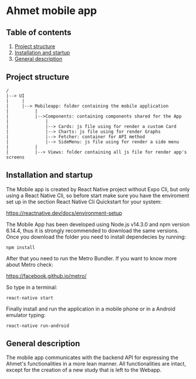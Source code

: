 # Ahmet mobile app


## Table of contents

1. [Project structure](#project-structure)
2. [Installation and startup](#installation-and-startup)
3. [General description](#general-description)


## Project structure

    /
    |--> UI
    |     |
    |     |--> Mobileapp: folder containing the mobile application
    |          |
    |          |-->Components: containing components shared for the App
    |              |
    |              |--> Cards: js file using for render a custom Card
    |              |--> Charts: js file using for render Graphs
    |              |--> Fetcher: container for API method
    |              |--> SideMenu: js file using for render a side menu
    |          |
    |          |--> Views: folder containing all js file for render app's screens      


## Installation and startup

The Mobile app is created by React Native project without 
Expo Cli, but only using a React Native Cli, so
before start make sure you have the enviroment set up in the
section React Native Cli Quickstart for your system:

https://reactnative.dev/docs/environment-setup

The Mobile App has been developed using Node.js v14.3.0 and
npm version 6.14.4, thus it is strongly recommended 
to download the same versions.
Once you download the folder you need to install dependecies
by running:
    
    npm install
    
After that you need to run the Metro Bundler. If you want
to know more about Metro check: 

https://facebook.github.io/metro/ 

So type in a terminal:
    
    react-native start
    
Finally install and run the application in a mobile
phone or in a Android emulator typing:
 
    react-native run-android
    
## General description

The mobile app communicates with the backend API for expressing the Ahmet's
functionalities in a more lean manner. All functionalities are intact, except
for the creation of a new study that is left to the Webapp.
